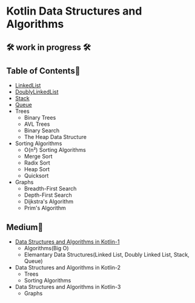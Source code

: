 # Kotlin Data Structures and Algorithms

## 🛠	work in progress 🛠

## Table of Contents📝
- [LinkedList](https://github.com/betulnecanli/KotlinDataStructuresAlgorithms/tree/master/app/src/main/java/com/betulnecanli/kotlindatastructuresalgorithms/LinkedList "LinkedList")
- [DoublyLinkedList](https://github.com/betulnecanli/KotlinDataStructuresAlgorithms/tree/master/app/src/main/java/com/betulnecanli/kotlindatastructuresalgorithms/DoublyLinkedList "DoublyLinkedList")
- [Stack](https://github.com/betulnecanli/KotlinDataStructuresAlgorithms/tree/master/app/src/main/java/com/betulnecanli/kotlindatastructuresalgorithms/Stack "Stack")
- [Queue](https://github.com/betulnecanli/KotlinDataStructuresAlgorithms/tree/master/app/src/main/java/com/betulnecanli/kotlindatastructuresalgorithms/Queue "Queue")
- Trees
  - Binary Trees
  - AVL Trees
  - Binary Search
  - The Heap Data Structure
- Sorting Algorithms
  - O(n²) Sorting Algorithms
  - Merge Sort
  - Radix Sort
  - Heap Sort
  - Quicksort
- Graphs
  - Breadth-First Search
  - Depth-First Search
  - Dijkstra's Algorithm
  - Prim's Algorithm

## Medium📜
- [Data Structures and Algorithms in Kotlin-1](https://medium.com/@betulnecanli/data-structures-and-algorithms-in-kotlin-1-6500cdbefe14 "Data Structures and Algorithms in Kotlin-1")
  -  Algorithms(Big O)
  -  Elemantary Data Structures(Linked List, Doubly Linked List, Stack, Queue)
 - Data Structures and Algorithms in Kotlin-2
   - Trees
   - Sorting Algorithms
 - Data Structures and Algorithms in Kotlin-3
   - Graphs
